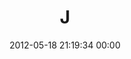 ---
title: "J"
date: 2012-05-18 21:19:34 00:00
permalink: /giadach
twitter: ""
likes: [39,58,69,18]
id: 394
gravatar: "http://www.gravatar.com/avatar/be8a2672218e6ccd529bb96c491f3166"
---